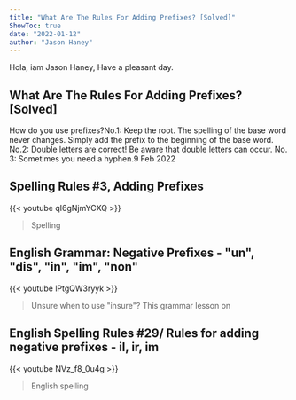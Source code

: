```yaml
---
title: "What Are The Rules For Adding Prefixes? [Solved]"
ShowToc: true 
date: "2022-01-12"
author: "Jason Haney" 
---
```


Hola, iam Jason Haney, Have a pleasant day.
## What Are The Rules For Adding Prefixes? [Solved]
 How do you use prefixes?No.1: Keep the root. The spelling of the base word never changes. Simply add the prefix to the beginning of the base word. 
 No.2: Double letters are correct! Be aware that double letters can occur. 
 No. 3: Sometimes you need a hyphen.9 Feb 2022

## Spelling Rules #3,  Adding Prefixes
{{< youtube qI6gNjmYCXQ >}}
>Spelling 

## English Grammar: Negative Prefixes -  "un", "dis", "in", "im", "non"
{{< youtube lPtgQW3ryyk >}}
>Unsure when to use "insure"? This grammar lesson on 

## English Spelling Rules #29/ Rules for adding negative prefixes - il, ir, im
{{< youtube NVz_f8_0u4g >}}
>English spelling 

